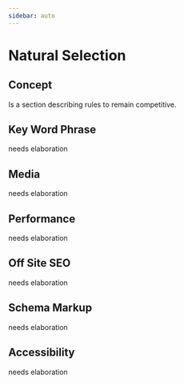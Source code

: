 ```yaml
---
sidebar: auto
---
```

# Natural Selection

## Concept
Is a section describing rules to remain competitive.

## Key Word Phrase
needs elaboration

## Media
needs elaboration

## Performance
needs elaboration

## Off Site SEO
needs elaboration

## Schema Markup
needs elaboration

## Accessibility
needs elaboration
